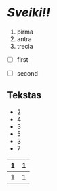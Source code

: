 #  *Sveiki!!*

 1. pirma
 2. antra
 3. trecia
 
 - [ ] first
 - [ ] second


## Tekstas 

    

 - 2
 - 4
 - 3
 - 5
 - 3
 - 7

|1| 1|
|--|--|              
|1 | 1|

